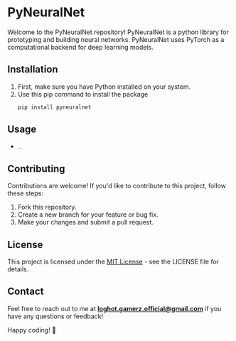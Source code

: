 PyNeuralNet
============

Welcome to the PyNeuralNet repository! PyNeuralNet is a python library for prototyping and building neural networks. PyNeuralNet uses PyTorch as a computational backend for deep learning models.

## Installation

1. First, make sure you have Python installed on your system.
2. Use this pip command to install the package
   ```bash
   pip install pyneuralnet
   ```

## Usage

- ..

## Contributing

Contributions are welcome! If you'd like to contribute to this project, follow these steps:
1. Fork this repository.
2. Create a new branch for your feature or bug fix.
3. Make your changes and submit a pull request.

## License

This project is licensed under the [MIT License](https://github.com/ItzLoghotXD/PyNeuralNet/blob/main/LICENSE) - see the LICENSE file for details.

## Contact

Feel free to reach out to me at **loghot.gamerz.official@gmail.com** if you have any questions or feedback!

Happy coding! 🚀
